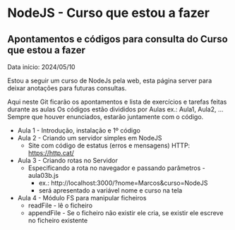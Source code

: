 # NodeJS - Curso que estou a fazer


## Apontamentos e códigos para consulta do Curso que estou a fazer
Data início: 2024/05/10

Estou a seguir um curso de NodeJs pela web, esta página server para deixar anotações para futuras consultas.

Aqui neste Git ficarão os apontamentos e lista de exercícios e tarefas feitas durante as aulas
Os códigos estão divididos por Aulas ex.: Aula1, Aula2, ...
Sempre que houver enunciados, estarão juntamente com o código.

- Aula 1 - Introdução, instalação e 1º código
- Aula 2 - Criando um servidor simples em NodeJS
    - Site com código de estatus (erros e mensagens) HTTP: https://http.cat/
- Aula 3 - Criando rotas no Servidor
    - Especificando a rota no navegador e passando parâmetros - aula03b.js
        - ex.: http://localhost:3000/?nome=Marcos&curso=NodeJS
        - será apresentado a variável nome e curso na tela
- Aula 4 - Módulo FS para manipular ficheiros
    - readFile - lê o ficheiro
    - appendFile - Se o ficheiro não existir ele cria, se existir ele escreve no ficheiro existente
